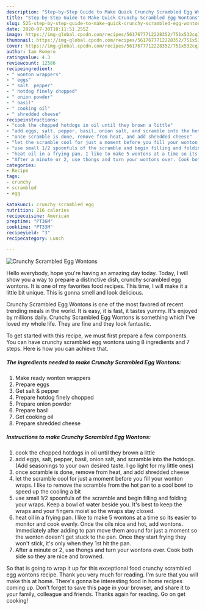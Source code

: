 ```yaml
---
description: "Step-by-Step Guide to Make Quick Crunchy Scrambled Egg Wontons"
title: "Step-by-Step Guide to Make Quick Crunchy Scrambled Egg Wontons"
slug: 525-step-by-step-guide-to-make-quick-crunchy-scrambled-egg-wontons
date: 2020-07-30T10:11:51.255Z
image: https://img-global.cpcdn.com/recipes/5617677712228352/751x532cq70/crunchy-scrambled-egg-wontons-recipe-main-photo.jpg
thumbnail: https://img-global.cpcdn.com/recipes/5617677712228352/751x532cq70/crunchy-scrambled-egg-wontons-recipe-main-photo.jpg
cover: https://img-global.cpcdn.com/recipes/5617677712228352/751x532cq70/crunchy-scrambled-egg-wontons-recipe-main-photo.jpg
author: Ian Romero
ratingvalue: 4.3
reviewcount: 12586
recipeingredient:
- " wonton wrappers"
- " eggs"
- " salt  pepper"
- " hotdog finely chopped"
- " onion powder"
- " basil"
- " cooking oil"
- " shredded cheese"
recipeinstructions:
- "cook the chopped hotdogs in oil until they brown a little"
- "add eggs, salt, pepper, basil, onion salt, and scramble into the hotdogs. (Add seasonings to your own desired taste. I go light for my little ones)"
- "once scramble is done, remove from heat, and add shredded cheese"
- "let the scramble cool for just a moment before you fill your wonton wraps. I like to remove the scramble from the hot pan to a cool bowl to speed up the cooling a bit"
- "use small 1/2 spoonfuls of the scramble and begin filling and folding your wraps. Keep a bowl of water beside you. It&#39;s best to keep the wraps and your fingers moist so the wraps stay closed."
- "heat oil in a frying pan. I like to make 5 wontons at a time so its easier to monitor and cook evenly. Once the oils nice and hot, add wontons. Immediately after adding to pan move them around for just a moment so the wonton doesn&#39;t get stuck to the pan. Once they start frying they won&#39;t stick, it&#39;s only when they 1st hit the pan."
- "After a minute or 2, use thongs and turn your wontons over. Cook both side so they are nice and browned."
categories:
- Recipe
tags:
- crunchy
- scrambled
- egg

katakunci: crunchy scrambled egg 
nutrition: 216 calories
recipecuisine: American
preptime: "PT36M"
cooktime: "PT33M"
recipeyield: "3"
recipecategory: Lunch

---
```



![Crunchy Scrambled Egg Wontons](https://img-global.cpcdn.com/recipes/5617677712228352/751x532cq70/crunchy-scrambled-egg-wontons-recipe-main-photo.jpg)

Hello everybody, hope you're having an amazing day today. Today, I will show you a way to prepare a distinctive dish, crunchy scrambled egg wontons. It is one of my favorites food recipes. This time, I will make it a little bit unique. This is gonna smell and look delicious.

Crunchy Scrambled Egg Wontons is one of the most favored of recent trending meals in the world. It is easy, it is fast, it tastes yummy. It's enjoyed by millions daily. Crunchy Scrambled Egg Wontons is something which I've loved my whole life. They are fine and they look fantastic.




To get started with this recipe, we must first prepare a few components. You can have crunchy scrambled egg wontons using 8 ingredients and 7 steps. Here is how you can achieve that.

<!--inarticleads1-->

##### The ingredients needed to make Crunchy Scrambled Egg Wontons:

1. Make ready  wonton wrappers
1. Prepare  eggs
1. Get  salt &amp; pepper
1. Prepare  hotdog finely chopped
1. Prepare  onion powder
1. Prepare  basil
1. Get  cooking oil
1. Prepare  shredded cheese




<!--inarticleads2-->

##### Instructions to make Crunchy Scrambled Egg Wontons:

1. cook the chopped hotdogs in oil until they brown a little
1. add eggs, salt, pepper, basil, onion salt, and scramble into the hotdogs. (Add seasonings to your own desired taste. I go light for my little ones)
1. once scramble is done, remove from heat, and add shredded cheese
1. let the scramble cool for just a moment before you fill your wonton wraps. I like to remove the scramble from the hot pan to a cool bowl to speed up the cooling a bit
1. use small 1/2 spoonfuls of the scramble and begin filling and folding your wraps. Keep a bowl of water beside you. It&#39;s best to keep the wraps and your fingers moist so the wraps stay closed.
1. heat oil in a frying pan. I like to make 5 wontons at a time so its easier to monitor and cook evenly. Once the oils nice and hot, add wontons. Immediately after adding to pan move them around for just a moment so the wonton doesn&#39;t get stuck to the pan. Once they start frying they won&#39;t stick, it&#39;s only when they 1st hit the pan.
1. After a minute or 2, use thongs and turn your wontons over. Cook both side so they are nice and browned.




So that is going to wrap it up for this exceptional food crunchy scrambled egg wontons recipe. Thank you very much for reading. I'm sure that you will make this at home. There's gonna be interesting food in home recipes coming up. Don't forget to save this page in your browser, and share it to your family, colleague and friends. Thanks again for reading. Go on get cooking!
